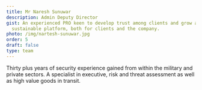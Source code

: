 ```yaml
---
title: Mr Naresh Sunuwar
description: Admin Deputy Director
gist: An experienced PRO keen to develop trust among clients and grow a
  sustainable platform, both for clients and the company.
photo: /img/nartesh-sunuwar.jpg
order: 5
draft: false
type: team
---
```

Thirty plus years of security experience gained from within the military and private sectors. A specialist in executive, risk and threat assessment as well as high value goods in transit.